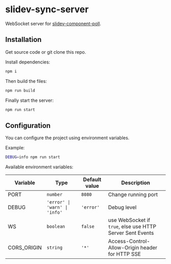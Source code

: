 # slidev-sync-server

WebSocket server for [slidev-component-poll](https://github.com/Smile-SA/slidev-component-poll).

## Installation

Get source code or git clone this repo.

Install dependencies:
```bash
npm i
```

Then build the files:
```bash
npm run build
```

Finally start the server:
```bash
npm run start
```

## Configuration

You can configure the project using environment variables.

Example:
```bash
DEBUG=info npm run start
```

Available environment variables:

| Variable | Type | Default value | Description |
|---|---|---|---|
| PORT | `number` | `8080` | Change running port |
| DEBUG | `'error' \| 'warn' \| 'info'` | `'error'` | Debug level |
| WS | `boolean` | `false` | use WebSocket if `true`, else use HTTP Server Sent Events |
| CORS_ORIGIN | `string` | `'*'` | Access-Control-Allow-Origin header for HTTP SSE |
